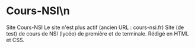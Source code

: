 # Cours-NSI\n
Site Cours-NSI
Le site n'est plus actif (ancien URL : cours-nsi.fr)
Site (de test) de cours de NSI (lycée) de première et de terminale. Rédigé en HTML et CSS.
